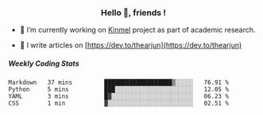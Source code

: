 <h3 align="center">Hello 👋, friends !</h3>

- 🔭 I’m currently working on [Kinmel](https://github.com/thearjun/kinmel) project as part of academic research.

- 📝 I write articles on [https://dev.to/thearjun](https://dev.to/thearjun)


##### Weekly Coding Stats
<!--START_SECTION:waka-->
```text
Markdown   37 mins         ███████████████████▒░░░░░   76.91 % 
Python     5 mins          ███░░░░░░░░░░░░░░░░░░░░░░   12.05 % 
YAML       3 mins          █▓░░░░░░░░░░░░░░░░░░░░░░░   06.23 % 
CSS        1 min           ▓░░░░░░░░░░░░░░░░░░░░░░░░   02.51 % 
```
<!--END_SECTION:waka-->
